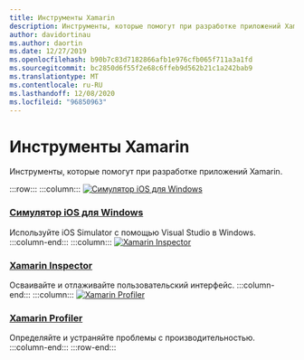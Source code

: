 ```yaml
---
title: Инструменты Xamarin
description: Инструменты, которые помогут при разработке приложений Xamarin.
author: davidortinau
ms.author: daortin
ms.date: 12/27/2019
ms.openlocfilehash: b90b7c83d7182866afb1e976cfb065f711a3a1fd
ms.sourcegitcommit: bc2850d6f55f2e68c6ffeb9d562b21c1a242bab9
ms.translationtype: MT
ms.contentlocale: ru-RU
ms.lasthandoff: 12/08/2020
ms.locfileid: "96850963"
---
```

# <a name="xamarin-tools"></a>Инструменты Xamarin

Инструменты, которые помогут при разработке приложений Xamarin.

:::row:::
    :::column:::
[![Симулятор iOS для Windows](~/media/index/xamarin-tools-windows-simulator.svg?branch=master)](~/tools/ios-simulator/index.md)

### <a name="ios-simulator-for-windows"></a>[Симулятор iOS для Windows](~/tools/ios-simulator/index.md)

Используйте iOS Simulator с помощью Visual Studio в Windows.
    :::column-end:::
    :::column:::
[![Xamarin Inspector](~/media/index/xamarin-tools-inspector.svg?branch=master)](~/tools/inspector/index.md)

### <a name="xamarin-inspector"></a>[Xamarin Inspector](~/tools/inspector/index.md)

Осваивайте и отлаживайте пользовательский интерфейс.
    :::column-end:::
    :::column:::
[![Xamarin Profiler](~/media/index/xamarin-tools-profiler.svg?branch=master)](~/tools/profiler/index.md)

### <a name="xamarin-profiler"></a>[Xamarin Profiler](~/tools/profiler/index.md)

Определяйте и устраняйте проблемы с производительностью.
    :::column-end:::
:::row-end:::
